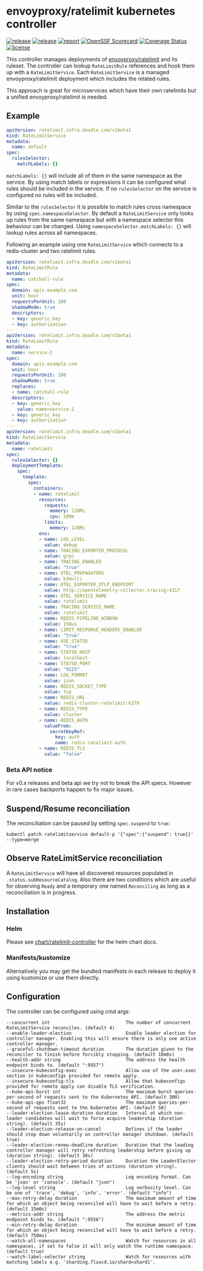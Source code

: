 # envoyproxy/ratelimit kubernetes controller

[![release](https://img.shields.io/github/release/DoodleScheduling/ratelimit-controller/all.svg)](https://github.com/DoodleScheduling/ratelimit-controller/releases)
[![release](https://github.com/doodlescheduling/ratelimit-controller/actions/workflows/release.yaml/badge.svg)](https://github.com/doodlescheduling/ratelimit-controller/actions/workflows/release.yaml)
[![report](https://goreportcard.com/badge/github.com/DoodleScheduling/ratelimit-controller)](https://goreportcard.com/report/github.com/DoodleScheduling/ratelimit-controller)
[![OpenSSF Scorecard](https://api.securityscorecards.dev/projects/github.com/DoodleScheduling/ratelimit-controller/badge)](https://api.securityscorecards.dev/projects/github.com/DoodleScheduling/ratelimit-controller)
[![Coverage Status](https://coveralls.io/repos/github/DoodleScheduling/ratelimit-controller/badge.svg?branch=master)](https://coveralls.io/github/DoodleScheduling/ratelimit-controller?branch=master)
[![license](https://img.shields.io/github/license/DoodleScheduling/ratelimit-controller.svg)](https://github.com/DoodleScheduling/ratelimit-controller/blob/master/LICENSE)

This controller manages deployments of [envoyproxy/ratelimit](github.com/envoyproxy/ratelimit) and its ruleset.
The controller can lookup `RateLimitRule` references and hook them up with a `RateLimitService`.
Each `RateLimitService` is a managed envoyproxy/ratelimit deployment which includes the related rules.

This approach is great for microservices which have their own ratelimits but a unified envoyproxy/ratelimit is needed.

## Example

```yaml
apiVersion: ratelimit.infra.doodle.com/v1beta1
kind: RateLimitService
metadata:
  name: default
spec:
  rulesSelector:
    matchLabels: {}
```

`matchLabels: {}` will include all of them in the same namespace as the service.
By using match labels or expressions it can be configured what rules should be included in the service.
If no `rulesSelector` on the service is configured no rules will be included.

Similar to the `rulesSelector` it is possible to match rules cross namespace by using `spec.namespaceSelector`. 
By default a `RateLimitService` only looks up rules from the same namespace but with a namespace selector this behaviour can be changed.
Using `namespaceSelector.matchLabels: {}` will lookup rules across all namespaces.

Following an example using one `RateLimitService` which connects to a redis-cluster and two ratelimit rules.

```yaml
apiVersion: ratelimit.infra.doodle.com/v1beta1
kind: RateLimitRule
metadata: 
  name: catchall-rule
spec:
  domain: apis.example.com
  unit: hour
  requestsPerUnit: 100
  shadowMode: true
  descriptors:
  - key: generic_key
  - key: authorization
---
apiVersion: ratelimit.infra.doodle.com/v1beta1
kind: RateLimitRule
metadata: 
  name: service-2
spec:
  domain: apis.example.com
  unit: hour
  requestsPerUnit: 100
  shadowMode: true
  replaces:
  - name: catchall-rule
  descriptors:
  - key: generic_key
    value: name=service-2
  - key: generic_key
  - key: authorization
---
apiVersion: ratelimit.infra.doodle.com/v1beta1
kind: RateLimitService
metadata: 
  name: ratelimit
spec:
  rulesSelector: {}
  deploymentTemplate:
    spec:
      template:
        spec:
          containers:
          - name: ratelimit
            resources:
              requests:
                memory: 128Mi
                cpu: 100m
              limits:
                memory: 128Mi
            env:
            - name: LOG_LEVEL
              value: debug
            - name: TRACING_EXPORTER_PROTOCOL
              value: grpc
            - name: TRACING_ENABLED
              value: "true"
            - name: OTEL_PROPAGATORS
              value: b3multi
            - name: OTEL_EXPORTER_OTLP_ENDPOINT
              value: http://opentelemetry-collector.tracing:4317
            - name: OTEL_SERVICE_NAME
              value: ratelimit
            - name: TRACING_SERVICE_NAME
              value: ratelimit
            - name: REDIS_PIPELINE_WINDOW
              value: 150us
            - name: LIMIT_RESPONSE_HEADERS_ENABLED
              value: "true"
            - name: USE_STATSD
              value: "true"
            - name: STATSD_HOST
              value: localhost
            - name: STATSD_PORT
              value: "9125"
            - name: LOG_FORMAT
              value: json
            - name: REDIS_SOCKET_TYPE
              value: tcp
            - name: REDIS_URL
              value: redis-cluster-ratelimit:6379
            - name: REDIS_TYPE
              value: cluster
            - name: REDIS_AUTH
              valueFrom:
                secretKeyRef:
                  key: auth
                  name: redis-ratelimit-auth
            - name: REDIS_TLS
              value: "false"
```

### Beta API notice
For v0.x releases and beta api we try not to break the API specs. However
in rare cases backports happen to fix major issues.

## Suspend/Resume reconciliation

The reconciliation can be paused by setting `spec.suspend` to `true`:
 
```
kubectl patch ratelimitservice default-p '{"spec":{"suspend": true}}' --type=merge
```

## Observe RateLimitService reconciliation

A `RateLimitService` will have all discovered resources populated in `.status.subResourceCatalog`.
Also there are two conditions which are useful for observing `Ready` and a temporary one named `Reconciling`
as long as a reconciliation is in progress.

## Installation

### Helm

Please see [chart/ratelimit-controller](https://github.com/DoodleScheduling/ratelimit-controller/tree/master/chart/ratelimit-controller) for the helm chart docs.

### Manifests/kustomize

Alternatively you may get the bundled manifests in each release to deploy it using kustomize or use them directly.

## Configuration
The controller can be configured using cmd args:
```
--concurrent int                            The number of concurrent RateLimitService reconciles. (default 4)
--enable-leader-election                    Enable leader election for controller manager. Enabling this will ensure there is only one active controller manager.
--graceful-shutdown-timeout duration        The duration given to the reconciler to finish before forcibly stopping. (default 10m0s)
--health-addr string                        The address the health endpoint binds to. (default ":9557")
--insecure-kubeconfig-exec                  Allow use of the user.exec section in kubeconfigs provided for remote apply.
--insecure-kubeconfig-tls                   Allow that kubeconfigs provided for remote apply can disable TLS verification.
--kube-api-burst int                        The maximum burst queries-per-second of requests sent to the Kubernetes API. (default 300)
--kube-api-qps float32                      The maximum queries-per-second of requests sent to the Kubernetes API. (default 50)
--leader-election-lease-duration duration   Interval at which non-leader candidates will wait to force acquire leadership (duration string). (default 35s)
--leader-election-release-on-cancel         Defines if the leader should step down voluntarily on controller manager shutdown. (default true)
--leader-election-renew-deadline duration   Duration that the leading controller manager will retry refreshing leadership before giving up (duration string). (default 30s)
--leader-election-retry-period duration     Duration the LeaderElector clients should wait between tries of actions (duration string). (default 5s)
--log-encoding string                       Log encoding format. Can be 'json' or 'console'. (default "json")
--log-level string                          Log verbosity level. Can be one of 'trace', 'debug', 'info', 'error'. (default "info")
--max-retry-delay duration                  The maximum amount of time for which an object being reconciled will have to wait before a retry. (default 15m0s)
--metrics-addr string                       The address the metric endpoint binds to. (default ":9556")
--min-retry-delay duration                  The minimum amount of time for which an object being reconciled will have to wait before a retry. (default 750ms)
--watch-all-namespaces                      Watch for resources in all namespaces, if set to false it will only watch the runtime namespace. (default true)
--watch-label-selector string               Watch for resources with matching labels e.g. 'sharding.fluxcd.io/shard=shard1'.
```
